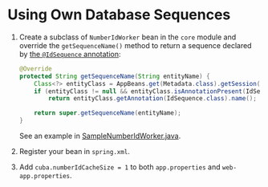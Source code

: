# Using Own Database Sequences

1. Create a subclass of `NumberIdWorker` bean in the `core` module and override the `getSequenceName()` method
to return a sequence declared by [the ```@IdSequence``` annotation](https://github.com/aleksey-stukalov/own-sequence/blob/master/modules/global/src/com/company/sample/annotation/IdSequence.java):

    ```java
    @Override
    protected String getSequenceName(String entityName) {
        Class<?> entityClass = AppBeans.get(Metadata.class).getSession().getClass(entityName).getJavaClass();
        if (entityClass != null && entityClass.isAnnotationPresent(IdSequence.class))
            return entityClass.getAnnotation(IdSequence.class).name();

        return super.getSequenceName(entityName);
    }
    ```
    See an example in [SampleNumberIdWorker.java](https://github.com/cuba-labs/own-sequence/blob/master/modules/core/src/com/company/sample/core/SampleNumberIdWorker.java).        

2. Register your bean in `spring.xml`.

3. Add `cuba.numberIdCacheSize = 1` to both `app.properties` and `web-app.properties`.
